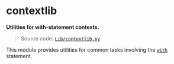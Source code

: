 # contextlib

**Utilities for with-statement contexts.**

> Source code: [`Lib/contextlib.py`](https://github.com/python/cpython/tree/3.11/Lib/contextlib.py)

This module provides utilities for common tasks involving the [`with`](/statements/with.md) statement.